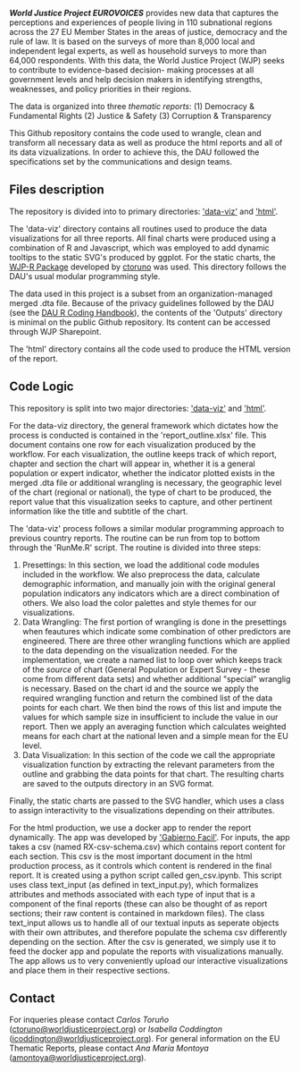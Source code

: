 **_World Justice Project EUROVOICES_** provides new data that captures the perceptions and 
experiences of people living in 110 subnational regions across the 27 EU Member States in the 
areas of justice, democracy and the rule of law. It is based on the surveys of more than 8,000
local and independent legal experts, as well as household surveys to more than 64,000 respondents.
With this data, the World Justice Project (WJP) seeks to contribute to evidence-based decision-
making processes at all government levels and help decision makers in identifying strengths,
weaknesses, and policy priorities in their regions. 

The data is organized into three _thematic reports_:
(1) Democracy & Fundamental Rights
(2) Justice & Safety
(3) Corruption & Transparency

This Github repository contains the code used to wrangle, clean and transform all necessary data
as well as produce the html reports and all of its data vizualizations. In order to achieve this,
the DAU followed the specifications set by the communications and design teams. 

## Files description
The repository is divided into to primary directories: ['data-viz'](https://github.com/WJP-DAU/EU-thematic-reports/tree/main/data-viz) and ['html'](https://github.com/WJP-DAU/EU-thematic-reports/tree/main/html).

The 'data-viz' directory contains all routines used to produce the data
visualizations for all three reports. All final charts were produced using a 
combination of R and Javascript, which was employed to add dynamic tooltips to the 
static SVG's produced by ggplot. For the static charts, the [WJP-R Package](https://github.com/ctoruno/WJPr) developed by [ctoruno](https://github.com/ctoruno) was used. This directory follows the DAU's usual
modular programming style.

The data used in this project is a subset from an organization-managed merged .dta
file. Because of the privacy guidelines followed by the DAU (see the 
[DAU R Coding Handbook](https://ctoruno.quarto.pub/wjp-r-handbook/)), the contents of 
the 'Outputs' directory is minimal on the public Github repository. Its content can be 
accessed through WJP Sharepoint.

The 'html' directory contains all the code used to produce the HTML version of the report.


## Code Logic
This repository is split into two major directories: ['data-viz'](https://github.com/WJP-DAU/EU-thematic-reports/tree/main/data-viz) and ['html'](https://github.com/WJP-DAU/EU-thematic-reports/tree/main/html). 

For the data-viz
directory, the general framework which dictates how the process is conducted is 
contained in the 'report_outline.xlsx' file. This document contains one row for each
visualization produced by the workflow. For each visualization, the outline keeps 
track of which report, chapter and section the chart will appear in, whether it is 
a general population or expert indicator, whether the indicator plotted exists in 
the merged .dta file or additional wrangling is necessary, the geographic level of 
the chart (regional or national), the type of chart to be produced, the report 
value that this visualization seeks to capture, and other pertinent information like
the title and subtitle of the chart. 

The 'data-viz' process follows a similar modular programming approach to previous 
country reports. The routine can be run from top to bottom through the 'RunMe.R' 
script. The routine is divided into three steps:
1. Presettings: In this section, we load the additional code modules included in the
workflow. We also preprocess the data, calculate demographic information, and manually
join with the original general population indicators any indicators which are a direct
combination of others. We also load the color palettes and style themes for our
visualizations.
2. Data Wrangling: The first portion of wrangling is done in the presettings when
 feautures which indicate some combination of other predictors are engineered. There
 are three other wrangling functions which are applied to the data depending on the
 visualization needed. For the implementation, we create a named list to loop over
which keeps track of the _source_ of chart (General Population or Expert Survey - these
come from different data sets) and whether additional "special" wranglig is necessary. Based
on the chart id and the source we apply the required wrangling function and return the combined
list of the data points for each chart. We then bind the rows of this list and impute the
values for which sample size in insufficient to include the value in our report. Then we
apply an averaging function which calculates weighted means for each chart at the national leven
and a simple mean for the EU level.
3. Data Visualization: In this section of the code we call the appropriate visualization
function by extracting the relevant parameters from the outline and grabbing the data
points for that chart. The resulting charts are saved to the outputs directory in an SVG format.

Finally, the static charts are passed to the SVG handler, which uses a class to 
assign interactivity to the visualizations depending on their attributes. 

For the html production, we use a docker app to render the report dynamically. The app was developed by ['Gabierno Facil'](https://github.com/GobiernoFacil).
For inputs, the app takes a csv (named RX-csv-schema.csv) which contains report content for each section. This csv is the most important document 
in the html production process, as it controls which content is rendered in the final report. It is created using a python script called gen_csv.ipynb. 
This script uses class text_input (as defined in text_input.py), which formalizes attributes and methods associated with each type of input
that is a component of the final reports (these can also be thought of as report sections; their raw content is contained in markdown files).
The class text_input allows us to handle all of our textual inputs as seperate objects with their own attributes, 
and therefore populate the schema csv differently depending on the section. After the csv is generated, we simply use it to feed
the docker app and populate the reports with visualizations manually. The app allows us to very conveniently upload our interactive 
visualizations and place them in their respective sections.


## Contact
For inqueries please contact _Carlos Toruño_ (ctoruno@worldjusticeproject.org) or 
_Isabella Coddington_ (icoddington@worldjusticeproject.org). For general information
on the EU Thematic Reports, please contact _Ana María Montoya_ 
(amontoya@worldjusticeproject.org).




